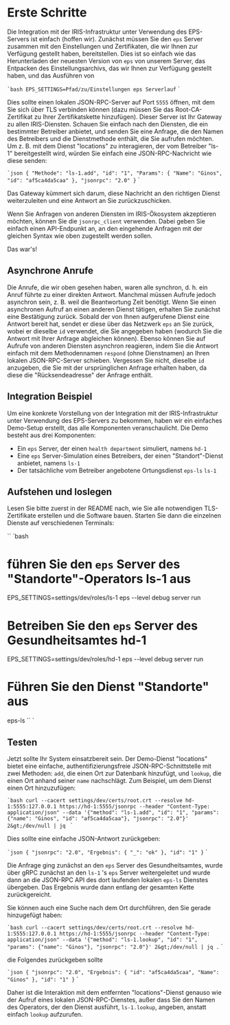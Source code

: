 # Erste Schritte

Die Integration mit der IRIS-Infrastruktur unter Verwendung des EPS-Servers ist einfach (hoffen wir). Zunächst müssen Sie den `eps` Server zusammen mit den Einstellungen und Zertifikaten, die wir Ihnen zur Verfügung gestellt haben, bereitstellen. Dies ist so einfach wie das Herunterladen der neuesten Version von `eps` von unserem Server, das Entpacken des Einstellungsarchivs, das wir Ihnen zur Verfügung gestellt haben, und das Ausführen von

`` `bash
EPS_SETTINGS=Pfad/zu/Einstellungen eps Serverlauf
`` `

Dies sollte einen lokalen JSON-RPC-Server auf Port `5555` öffnen, mit dem Sie sich über TLS verbinden können (dazu müssen Sie das Root-CA-Zertifikat zu Ihrer Zertifikatskette hinzufügen). Dieser Server ist Ihr Gateway zu allen IRIS-Diensten. Schauen Sie einfach nach den Diensten, die ein bestimmter Betreiber anbietet, und senden Sie eine Anfrage, die den Namen des Betreibers und die Dienstmethode enthält, die Sie aufrufen möchten. Um z. B. mit dem Dienst "locations" zu interagieren, der vom Betreiber "ls-1" bereitgestellt wird, würden Sie einfach eine JSON-RPC-Nachricht wie diese senden:

`` `json
{
	"Methode": "ls-1.add",
	"id": "1",
	"Params": {
		"Name": "Ginos",
		"id": "af5ca4da5caa"
	},
	"jsonrpc": "2.0"
}
`` `

Das Gateway kümmert sich darum, diese Nachricht an den richtigen Dienst weiterzuleiten und eine Antwort an Sie zurückzuschicken.

Wenn Sie Anfragen von anderen Diensten im IRIS-Ökosystem akzeptieren möchten, können Sie die `jsonrpc_client` verwenden. Dabei geben Sie einfach einen API-Endpunkt an, an den eingehende Anfragen mit der gleichen Syntax wie oben zugestellt werden sollen.

Das war's!

## Asynchrone Anrufe

Die Anrufe, die wir oben gesehen haben, waren alle synchron, d. h. ein Anruf führte zu einer direkten Antwort. Manchmal müssen Aufrufe jedoch asynchron sein, z. B. weil die Beantwortung Zeit benötigt. Wenn Sie einen asynchronen Aufruf an einen anderen Dienst tätigen, erhalten Sie zunächst eine Bestätigung zurück. Sobald der von Ihnen aufgerufene Dienst eine Antwort bereit hat, sendet er diese über das Netzwerk `eps` an Sie zurück, wobei er dieselbe `id` verwendet, die Sie angegeben haben (wodurch Sie die Antwort mit Ihrer Anfrage abgleichen können). Ebenso können Sie auf Aufrufe von anderen Diensten asynchron reagieren, indem Sie die Antwort einfach mit dem Methodennamen `respond` (ohne Dienstnamen) an Ihren lokalen JSON-RPC-Server schieben. Vergessen Sie nicht, dieselbe `id` anzugeben, die Sie mit der ursprünglichen Anfrage erhalten haben, da diese die "Rücksendeadresse" der Anfrage enthält.

## Integration Beispiel

Um eine konkrete Vorstellung von der Integration mit der IRIS-Infrastruktur unter Verwendung des EPS-Servers zu bekommen, haben wir ein einfaches Demo-Setup erstellt, das alle Komponenten veranschaulicht. Die Demo besteht aus drei Komponenten:

* Ein `eps` Server, der einen `health department` simuliert, namens `hd-1`
* Eine `eps` Server-Simulation eines Betreibers, der einen "Standort"-Dienst anbietet, namens `ls-1`
* Der tatsächliche vom Betreiber angebotene Ortungsdienst `eps-ls` `ls-1`

## Aufstehen und loslegen

Lesen Sie bitte zuerst in der README nach, wie Sie alle notwendigen TLS-Zertifikate erstellen und die Software bauen. Starten Sie dann die einzelnen Dienste auf verschiedenen Terminals:

`` `bash
# führen Sie den `eps` Server des "Standorte"-Operators ls-1 aus
EPS_SETTINGS=settings/dev/roles/ls-1 eps --level debug server run
# Betreiben Sie den `eps` Server des Gesundheitsamtes hd-1
EPS_SETTINGS=settings/dev/roles/hd-1 eps --level debug server run
# Führen Sie den Dienst "Standorte" aus
eps-ls
`` `

## Testen

Jetzt sollte Ihr System einsatzbereit sein. Der Demo-Dienst "locations" bietet eine einfache, authentifizierungsfreie JSON-RPC-Schnittstelle mit zwei Methoden: `add`, die einen Ort zur Datenbank hinzufügt, und `lookup`, die einen Ort anhand seiner `name` nachschlägt. Zum Beispiel, um dem Dienst einen Ort hinzuzufügen:

`` `bash
curl --cacert settings/dev/certs/root.crt --resolve hd-1:5555:127.0.0.1 https://hd-1:5555/jsonrpc --header "Content-Type: application/json" --data '{"method": "ls-1.add", "id": "1", "params": {"name": "Ginos", "id": "af5ca4da5caa"}, "jsonrpc": "2.0"}' 2&gt;/dev/null | jq 
`` `

Dies sollte eine einfache JSON-Antwort zurückgeben:

`` `json
{
  "jsonrpc": "2.0",
  "Ergebnis": {
    "_": "ok"
  },
  "id": "1"
}
`` `

Die Anfrage ging zunächst an den `eps` Server des Gesundheitsamtes, wurde über gRPC zunächst an den `ls-1` 's `eps` Server weitergeleitet und wurde dann an die JSON-RPC API des dort laufenden lokalen `eps-ls` Dienstes übergeben. Das Ergebnis wurde dann entlang der gesamten Kette zurückgereicht.

Sie können auch eine Suche nach dem Ort durchführen, den Sie gerade hinzugefügt haben:

`` `bash
curl --cacert settings/dev/certs/root.crt --resolve hd-1:5555:127.0.0.1 https://hd-1:5555/jsonrpc --header "Content-Type: application/json" --data '{"method": "ls-1.lookup", "id": "1", "params": {"name": "Ginos"}, "jsonrpc": "2.0"}' 2&gt;/dev/null | jq .
`` `

die Folgendes zurückgeben sollte

`` `json
{
  "jsonrpc": "2.0",
  "Ergebnis": {
    "id": "af5ca4da5caa",
    "Name": "Ginos"
  },
  "id": "1"
}
`` `

Daher ist die Interaktion mit dem entfernten "locations"-Dienst genauso wie der Aufruf eines lokalen JSON-RPC-Dienstes, außer dass Sie den Namen des Operators, der den Dienst ausführt, `ls-1.lookup`, angeben, anstatt einfach `lookup` aufzurufen.

